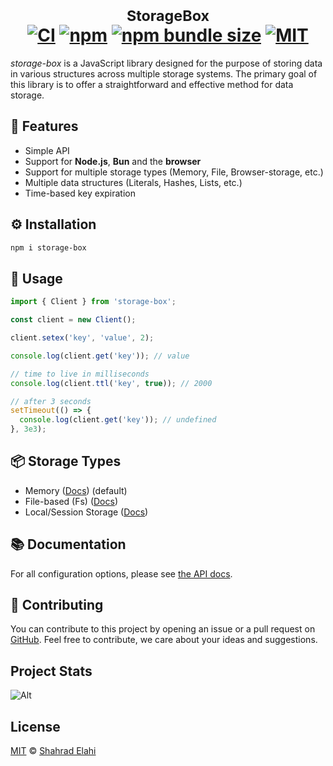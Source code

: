 <h1 align="center">
<sup>StorageBox</sup>
<br>
<a href="https://github.com/shahradelahi/storage-box/actions/workflows/ci.yml"><img src="https://github.com/shahradelahi/storage-box/actions/workflows/ci.yml/badge.svg" alt="CI"></a>
<a href="https://www.npmjs.com/package/storage-box"><img src="https://img.shields.io/npm/v/storage-box" alt="npm"></a>
<a href="https://packagephobia.now.sh/result?p=storage-box"><img src="https://packagephobia.now.sh/badge?p=storage-box" alt="npm bundle size"></a>
<a href="https://opensource.org/licenses/MIT"><img src="https://img.shields.io/badge/License-MIT-green.svg" alt="MIT"></a>
</h1>

_storage-box_ is a JavaScript library designed for the purpose of storing data in various structures across multiple
storage systems. The primary goal of this library is to offer a straightforward and effective method for data storage.

## 👀 Features

- Simple API
- Support for **Node.js**, **Bun** and the **browser**
- Support for multiple storage types (Memory, File, Browser-storage, etc.)
- Multiple data structures (Literals, Hashes, Lists, etc.)
- Time-based key expiration

## ⚙️ Installation

```bash
npm i storage-box
```

## 📖 Usage

```typescript
import { Client } from 'storage-box';

const client = new Client();

client.setex('key', 'value', 2);

console.log(client.get('key')); // value

// time to live in milliseconds
console.log(client.ttl('key', true)); // 2000

// after 3 seconds
setTimeout(() => {
  console.log(client.get('key')); // undefined
}, 3e3);
```

## 📦 Storage Types

- Memory ([Docs](docs/driver-memory.md)) (default)
- File-based (Fs) ([Docs](docs/driver-fs.md))
- Local/Session Storage ([Docs](docs/driver-browser.md))

## 📚 Documentation

For all configuration options, please see [the API docs](https://paka.dev/npm/storage-box/api).

## 🤝 Contributing

You can contribute to this project by opening an issue or a pull request
on [GitHub](https://github.com/shahradelahi/storage-box). Feel free to contribute, we care about your ideas and
suggestions.

## Project Stats

![Alt](https://repobeats.axiom.co/api/embed/e1a9aca6e883cd81bba207c4edb9713c24796edd.svg 'Repobeats analytics image')

## License

[MIT](/LICENSE) © [Shahrad Elahi](https://github.com/shahradelahi)
